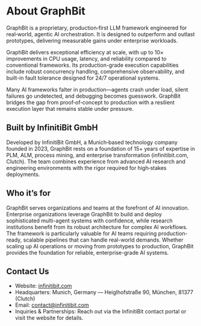 # About GraphBit

GraphBit is a proprietary, production‑first LLM framework engineered for real‑world, agentic AI orchestration. It is designed to outperform and outlast prototypes, delivering measurable gains under enterprise workloads.

GraphBit delivers exceptional efficiency at scale, with up to 10× improvements in CPU usage, latency, and reliability compared to conventional frameworks. Its production-grade execution capabilities include robust concurrency handling, comprehensive observability, and built-in fault tolerance designed for 24/7 operational systems.

Many AI frameworks falter in production—agents crash under load, silent failures go undetected, and debugging becomes guesswork. GraphBit bridges the gap from proof‑of‑concept to production with a resilient execution layer that remains stable under pressure.

## Built by InfinitiBit GmbH

Developed by InfinitiBit GmbH, a Munich‑based technology company founded in 2023, GraphBit rests on a foundation of 15+ years of expertise in PLM, ALM, process mining, and enterprise transformation (infinitibit.com, Clutch). The team combines experience from advanced AI research and engineering environments with the rigor required for high‑stakes deployments.

## Who it’s for

GraphBit serves organizations and teams at the forefront of AI innovation. Enterprise organizations leverage GraphBit to build and deploy sophisticated multi-agent systems with confidence, while research institutions benefit from its robust architecture for complex AI workflows. The framework is particularly valuable for AI teams requiring production-ready, scalable pipelines that can handle real-world demands. Whether scaling up AI operations or moving from prototypes to production, GraphBit provides the foundation for reliable, enterprise-grade AI systems.

## Contact Us

- Website: [infinitibit.com](https://infinitibit.com)
- Headquarters: Munich, Germany — Heiglhofstraße 90, München, 81377 (Clutch)
- Email: [contact@infinitibit.com](mailto:contact@infinitibit.com)
- Inquiries & Partnerships: Reach out via the InfinitiBit contact portal or visit the website for details.
